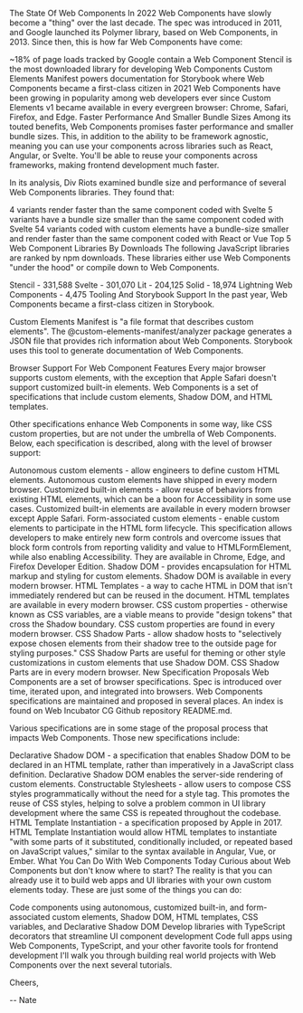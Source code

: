 The State Of Web Components In 2022
Web Components have slowly become a "thing" over the last decade. The spec was introduced in 2011, and Google launched its Polymer library, based on Web Components, in 2013. Since then, this is how far Web Components have come:

~18% of page loads tracked by Google contain a Web Component
Stencil is the most downloaded library for developing Web Components
Custom Elements Manifest powers documentation for Storybook where Web Components became a first-class citizen in 2021
Web Components have been growing in popularity among web developers ever since Custom Elements v1 became available in every evergreen browser: Chrome, Safari, Firefox, and Edge.
Faster Performance And Smaller Bundle Sizes
Among its touted benefits, Web Components promises faster performance and smaller bundle sizes. This, in addition to the ability to be framework agnostic, meaning you can use your components across libraries such as React, Angular, or Svelte. You'll be able to reuse your components across frameworks, making frontend development much faster.

In its analysis, Div Riots examined bundle size and performance of several Web Components libraries. They found that:

4 variants render faster than the same component coded with Svelte
5 variants have a bundle size smaller than the same component coded with Svelte
54 variants coded with custom elements have a bundle-size smaller and render faster than the same component coded with React or Vue
Top 5 Web Component Libraries By Downloads
The following JavaScript libraries are ranked by npm downloads. These libraries either use Web Components "under the hood" or compile down to Web Components.

Stencil - 331,588
Svelte - 301,070
Lit - 204,125
Solid - 18,974
Lightning Web Components - 4,475
Tooling And Storybook Support
In the past year, Web Components became a first-class citizen in Storybook.

Custom Elements Manifest is "a file format that describes custom elements". The @custom-elements-manifest/analyzer package generates a JSON file that provides rich information about Web Components. Storybook uses this tool to generate documentation of Web Components.

Browser Support For Web Component Features
Every major browser supports custom elements, with the exception that Apple Safari doesn't support customized built-in elements. Web Components is a set of specifications that include custom elements, Shadow DOM, and HTML templates.

Other specifications enhance Web Components in some way, like CSS custom properties, but are not under the umbrella of Web Components. Below, each specification is described, along with the level of browser support:

Autonomous custom elements - allow engineers to define custom HTML elements. Autonomous custom elements have shipped in every modern browser.
Customized built-in elements - allow reuse of behaviors from existing HTML elements, which can be a boon for Accessibility in some use cases. Customized built-in elements are available in every modern browser except Apple Safari.
Form-associated custom elements - enable custom elements to participate in the HTML form lifecycle. This specification allows developers to make entirely new form controls and overcome issues that block form controls from reporting validity and value to HTMLFormElement, while also enabling Accessibility. They are available in Chrome, Edge, and Firefox Developer Edition.
Shadow DOM - provides encapsulation for HTML markup and styling for custom elements. Shadow DOM is available in every modern browser.
HTML Templates - a way to cache HTML in DOM that isn't immediately rendered but can be reused in the document. HTML templates are available in every modern browser.
CSS custom properties - otherwise known as CSS variables, are a viable means to provide "design tokens" that cross the Shadow boundary. CSS custom properties are found in every modern browser.
CSS Shadow Parts - allow shadow hosts to "selectively expose chosen elements from their shadow tree to the outside page for styling purposes." CSS Shadow Parts are useful for theming or other style customizations in custom elements that use Shadow DOM. CSS Shadow Parts are in every modern browser.
New Specification Proposals
Web Components are a set of browser specifications. Spec is introduced over time, iterated upon, and integrated into browsers. Web Components specifications are maintained and proposed in several places. An index is found on Web Incubator CG Github repository README.md.

Various specifications are in some stage of the proposal process that impacts Web Components. Those new specifications include:

Declarative Shadow DOM - a specification that enables Shadow DOM to be declared in an HTML template, rather than imperatively in a JavaScript class definition. Declarative Shadow DOM enables the server-side rendering of custom elements.
Constructable Stylesheets - allow users to compose CSS styles programmatically without the need for a style tag. This promotes the reuse of CSS styles, helping to solve a problem common in UI library development where the same CSS is repeated throughout the codebase.
HTML Template Instantiation - a specification proposed by Apple in 2017. HTML Template Instantiation would allow HTML templates to instantiate "with some parts of it substituted, conditionally included, or repeated based on JavaScript values," similar to the syntax available in Angular, Vue, or Ember.
What You Can Do With Web Components Today
Curious about Web Components but don't know where to start? The reality is that you can already use it to build web apps and UI libraries with your own custom elements today. These are just some of the things you can do:

Code components using autonomous, customized built-in, and form-associated custom elements, Shadow DOM, HTML templates, CSS variables, and Declarative Shadow DOM
Develop libraries with TypeScript decorators that streamline UI component development
Code full apps using Web Components, TypeScript, and your other favorite tools for frontend development
I'll walk you through building real world projects with Web Components over the next several tutorials.

Cheers,

-- Nate
